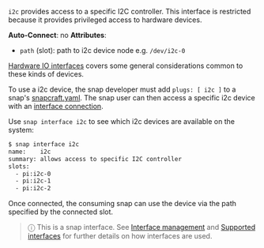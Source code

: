 `i2c` provides access to a specific I2C controller. This interface is restricted because it provides privileged access to hardware devices.

**Auto-Connect**: no
**Attributes**:
 * `path` (slot): path to i2c device node e.g. `/dev/i2c-0`

[Hardware IO interfaces](/t/hardware-io-interfaces/35421) covers some general considerations common to these kinds of devices.

To use a i2c device, the snap developer must add `plugs: [ i2c ]` to a snap's [snapcraft.yaml](/t/the-snapcraft-format/8337). The snap user can then access a specific i2c device with an [interface connection](/t/interface-management/6154#heading--manual-connections).

Use  `snap interface i2c` to see which i2c devices are available on the system:

```bash
$ snap interface i2c
name:    i2c
summary: allows access to specific I2C controller
slots:
  - pi:i2c-0
  - pi:i2c-1
  - pi:i2c-2
```

Once connected, the consuming snap can use the device via the path specified by the connected slot.

> ⓘ  This is a snap interface. See [Interface management](/t/interface-management/6154) and [Supported interfaces](/t/supported-interfaces/7744) for further details on how interfaces are used.